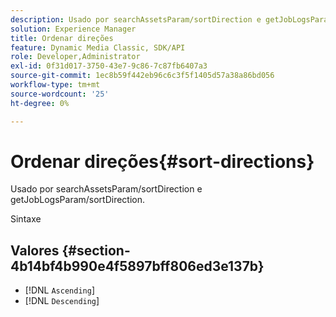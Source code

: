 ```yaml
---
description: Usado por searchAssetsParam/sortDirection e getJobLogsParam/sortDirection.
solution: Experience Manager
title: Ordenar direções
feature: Dynamic Media Classic, SDK/API
role: Developer,Administrator
exl-id: 0f31d017-3750-43e7-9c86-7c87fb6407a3
source-git-commit: 1ec8b59f442eb96c6c3f5f1405d57a38a86bd056
workflow-type: tm+mt
source-wordcount: '25'
ht-degree: 0%

---
```


# Ordenar direções{#sort-directions}

Usado por searchAssetsParam/sortDirection e getJobLogsParam/sortDirection.

Sintaxe

## Valores {#section-4b14bf4b990e4f5897bff806ed3e137b}

* [!DNL `Ascending`]
* [!DNL `Descending`]
